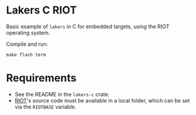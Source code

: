 # Lakers C RIOT

Basic example of `lakers` in C for embedded targets, using the RIOT operating system.

Compile and run:
```
make flash term
```

# Requirements

- See the README in the `lakers-c` crate.
- [RIOT](https://github.com/RIOT-OS/RIOT)'s source code must be available in a local folder, which can be set via the `RIOTBASE` variable.
